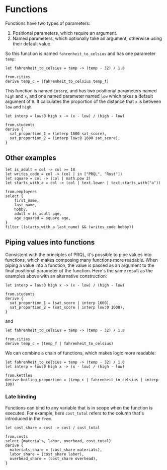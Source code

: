 # Functions

<!--
TODOs:
- Examples are a bit artificial — the interp is just "divide by 100" in one case!  -->

Functions have two types of parameters:

1. Positional parameters, which require an argument.
2. Named parameters, which optionally take an argument, otherwise using their
   default value.

So this function is named `fahrenheit_to_celsius` and has one parameter `temp`:

```prql
let fahrenheit_to_celsius = temp -> (temp - 32) / 1.8

from.cities
derive temp_c = (fahrenheit_to_celsius temp_f)
```

This function is named `interp`, and has two positional parameters named `high`
and `x`, and one named parameter named `low` which takes a default argument of
`0`. It calculates the proportion of the distance that `x` is between `low` and
`high`.

```prql
let interp = low:0 high x -> (x - low) / (high - low)

from.students
derive {
  sat_proportion_1 = (interp 1600 sat_score),
  sat_proportion_2 = (interp low:0 1600 sat_score),
}
```

## Other examples

```prql
let is_adult = col -> col >= 18
let writes_code = col -> (col | in ["PRQL", "Rust"])
let square = col -> (col | math.pow 2)
let starts_with_a = col -> (col | text.lower | text.starts_with("a"))

from.employees
select {
    first_name,
    last_name,
    hobby,
    adult = is_adult age,
    age_squared = square age,
}
filter ((starts_with_a last_name) && (writes_code hobby))
```

## Piping values into functions

Consistent with the principles of PRQL, it's possible to pipe values into
functions, which makes composing many functions more readable. When piping a
value into a function, the value is passed as an argument to the final
positional parameter of the function. Here's the same result as the examples
above with an alternative construction:

```prql
let interp = low:0 high x -> (x - low) / (high - low)

from.students
derive {
  sat_proportion_1 = (sat_score | interp 1600),
  sat_proportion_2 = (sat_score | interp low:0 1600),
}
```

and

```prql
let fahrenheit_to_celsius = temp -> (temp - 32) / 1.8

from.cities
derive temp_c = (temp_f | fahrenheit_to_celsius)
```

We can combine a chain of functions, which makes logic more readable:

```prql
let fahrenheit_to_celsius = temp -> (temp - 32) / 1.8
let interp = low:0 high x -> (x - low) / (high - low)

from.kettles
derive boiling_proportion = (temp_c | fahrenheit_to_celsius | interp 100)
```

### Late binding

Functions can bind to any variable that is in scope when the function is
executed. For example, here `cost_total` refers to the column that's introduced
in the `from`.

```prql
let cost_share = cost -> cost / cost_total

from.costs
select {materials, labor, overhead, cost_total}
derive {
  materials_share = (cost_share materials),
  labor_share = (cost_share labor),
  overhead_share = (cost_share overhead),
}
```
